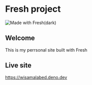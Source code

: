 # Fresh project

![Made with Fresh(dark)](https://fresh.deno.dev/fresh-badge-dark.svg)

## Welcome

This is my perrsonal site built with Fresh

## Live site

https://wisamalabed.deno.dev
